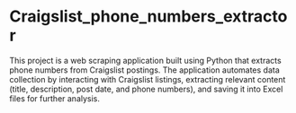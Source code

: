 # Craigslist_phone_numbers_extractor
This project is a web scraping application built using Python that extracts phone numbers from Craigslist postings. The application automates data collection by interacting with Craigslist listings, extracting relevant content (title, description, post date, and phone numbers), and saving it into Excel files for further analysis. 
